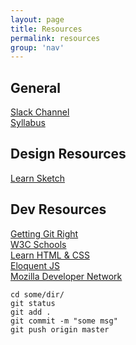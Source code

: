 ```yaml
---
layout: page
title: Resources
permalink: resources
group: 'nav'
---
```


## General

[Slack Channel](http://core-interaction-sp.slack.com)  
[Syllabus](http://files.bryantwells.com/core-interaction_syllabus.pdf)  


## Design Resources
[Learn Sketch](https://designcode.io/sketch)

## Dev Resources
[Getting Git Right](https://www.atlassian.com/git)  
[W3C Schools](http://www.w3schools.com/)  
[Learn HTML & CSS](http://learn.shayhowe.com/)  
[Eloquent JS](http://eloquentjavascript.net/)  
[Mozilla Developer Network](https://developer.mozilla.org/en-US/docs/Web)  


~~~  
cd some/dir/
git status  
git add .  
git commit -m "some msg"  
git push origin master  
~~~  
